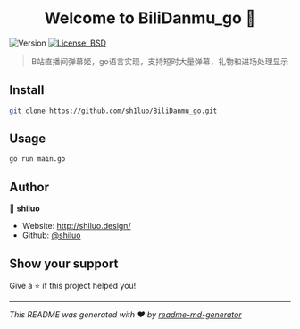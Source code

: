 <h1 align="center">Welcome to BiliDanmu_go 👋</h1>
<p>
  <img alt="Version" src="https://img.shields.io/badge/version-V0.1-blue.svg?cacheSeconds=2592000" />
  <a href="#" target="_blank">
    <img alt="License: BSD" src="https://img.shields.io/badge/License-BSD-yellow.svg" />
  </a>
</p>

> B站直播间弹幕姬，go语言实现，支持短时大量弹幕，礼物和进场处理显示

## Install

```sh
git clone https://github.com/sh1luo/BiliDanmu_go.git
```

## Usage

```sh
go run main.go
```

## Author

👤 **shiluo**

* Website: http://shiluo.design/
* Github: [@shiluo](https://github.com/shiluo)

## Show your support

Give a ⭐️ if this project helped you!

***
_This README was generated with ❤️ by [readme-md-generator](https://github.com/kefranabg/readme-md-generator)_